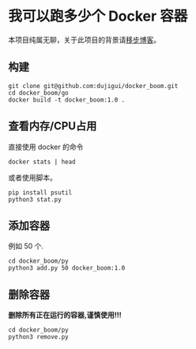 # 我可以跑多少个 Docker 容器

本项目纯属无聊，关于此项目的背景请[移步博客](http://www.nullsfootprints.com/post/32)。

## 构建

```
git clone git@github.com:dujigui/docker_boom.git
cd docker_boom/go
docker build -t docker_boom:1.0 .
```

## 查看内存/CPU占用

直接使用 docker 的命令

```
docker stats | head
```

或者使用脚本。


```shell
pip install psutil
python3 stat.py
```

## 添加容器

例如 50 个.

```
cd docker_boom/py
python3 add.py 50 docker_boom:1.0
```

## 删除容器

**删除所有正在运行的容器,谨慎使用!!!**

```
cd docker_boom/py
python3 remove.py
```